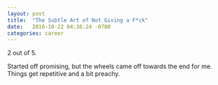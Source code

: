 ```yaml
---
layout: post
title:  "The Subtle Art of Not Giving a F*ck"
date:   2016-10-22 04:36:24 -0700
categories: career
---
```


2 out of 5.

Started off promising, but the wheels came off towards the end for me. Things get repetitive and a bit preachy. 

